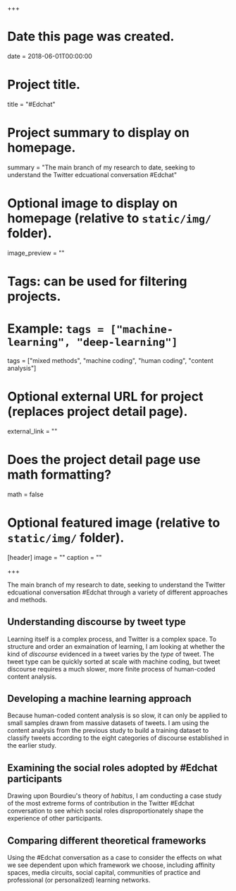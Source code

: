 +++
# Date this page was created.
date = 2018-06-01T00:00:00

# Project title.
title = "#Edchat"

# Project summary to display on homepage.
summary = "The main branch of my research to date, seeking to understand the Twitter edcuational conversation #Edchat"

# Optional image to display on homepage (relative to `static/img/` folder).
image_preview = ""

# Tags: can be used for filtering projects.
# Example: `tags = ["machine-learning", "deep-learning"]`
tags = ["mixed methods", "machine coding", "human coding", "content analysis"]

# Optional external URL for project (replaces project detail page).
external_link = ""

# Does the project detail page use math formatting?
math = false

# Optional featured image (relative to `static/img/` folder).
[header]
image = ""
caption = ""

+++

The main branch of my research to date, seeking to understand the Twitter edcuational conversation #Edchat through a variety of different approaches and methods.

## Understanding discourse by tweet type

Learning itself is a complex process, and Twitter is a complex space. To structure and order an exmaination of learning, I am looking at whether the kind of *discourse* evidenced in a tweet varies by the *type* of tweet. The tweet type can be quickly sorted at scale with machine coding, but tweet discourse requires a much slower, more finite process of human-coded content analysis.

## Developing a machine learning approach

Because human-coded content analysis is so slow, it can only be applied to small samples drawn from massive datasets of tweets. I am using the content analysis from the previous study to build a training dataset to classify tweets according to the eight categories of discourse established in the earlier study.

## Examining the social roles adopted by #Edchat participants

Drawing upon Bourdieu's theory of *habitus*, I am conducting a case study of the most extreme forms of contribution in the Twitter #Edchat conversation to see which social roles disproportionately shape the experience of other participants.

## Comparing different theoretical frameworks  

Using the #Edchat conversation as a case to consider the effects on what we see dependent upon which framework we choose, including affinity spaces, media circuits, social capital, communities of practice and professional (or personalized) learning networks.
